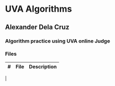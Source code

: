 # UVA Algorithms 

## Alexander Dela Cruz 

### Algorithm practice using UVA online Judge 

### Files 

|   #   | File            | Description                                        | 
| :---: | --------------- | -------------------------------------------------- |
|
